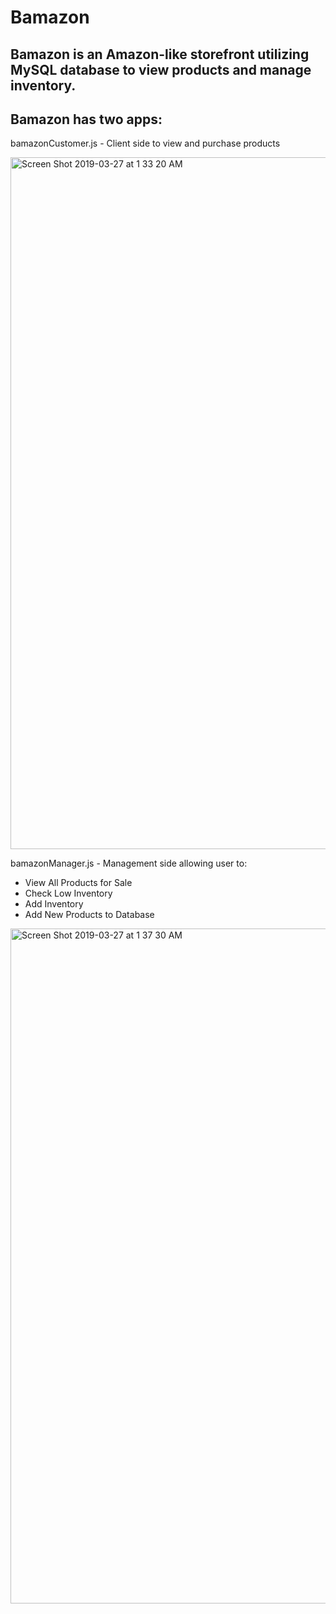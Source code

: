 # Bamazon

## Bamazon is an Amazon-like storefront utilizing MySQL database to view products and manage inventory.

## Bamazon has two apps:
 bamazonCustomer.js - Client side to view and purchase products

<img width="1107" alt="Screen Shot 2019-03-27 at 1 33 20 AM" src="https://user-images.githubusercontent.com/46644726/55061186-5cf93900-5030-11e9-9e9d-d5fc9ba8869b.png">


bamazonManager.js - Management side allowing user to:

* View All Products for Sale
* Check Low Inventory
* Add Inventory
* Add New Products to Database


<img width="1080" alt="Screen Shot 2019-03-27 at 1 37 30 AM" src="https://user-images.githubusercontent.com/46644726/55061399-ea3c8d80-5030-11e9-9a55-366ffdaea65a.png">





